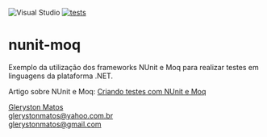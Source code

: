 ![ Visual Studio ](https://img.shields.io/badge/Visual%Studio-2019%Community-blue) [![tests](https://github.com/GlerystonMatos/nunit-moq/actions/workflows/tests.yml/badge.svg)](https://github.com/GlerystonMatos/nunit-moq/actions/workflows/tests.yml)

# nunit-moq
Exemplo da utilização dos frameworks NUnit e Moq para realizar testes em linguagens da plataforma .NET.

Artigo sobre NUnit e Moq: <a href='https://glerystonmatos.medium.com/criando-testes-com-nunit-e-moq-5a322bcfd415'>Criando testes com NUnit e Moq</a>

<a href="https://www.linkedin.com/in/glerystonmatos/" target="_blank">Gleryston Matos</a><br/>
glerystonmatos@yahoo.com.br<br/>
glerystonmatos@gmail.com<br/>